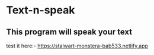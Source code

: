# Text-n-speak
## This program will speak your text
test it here:- https://stalwart-monstera-bab533.netlify.app
